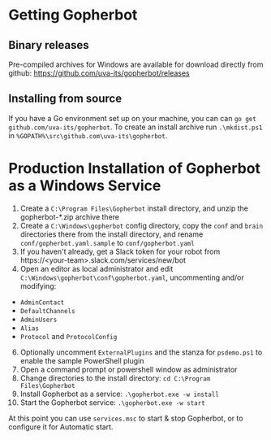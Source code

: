 # Getting Gopherbot

## Binary releases
Pre-compiled archives for Windows are available for download directly from github:
https://github.com/uva-its/gopherbot/releases

## Installing from source
If you have a Go environment set up on your machine, you can can `go get github.com/uva-its/gopherbot`. To create an install archive run `.\mkdist.ps1` in `%GOPATH%\src\github.com\uva-its\gopherbot`.

# Production Installation of Gopherbot as a Windows Service

1. Create a `C:\Program Files\Gopherbot` install directory, and unzip the gopherbot-*.zip archive there
2. Create a `C:\Windows\gopherbot` config directory, copy the `conf` and `brain` directories there from the install directory, and rename `conf/gopherbot.yaml.sample` to `conf/gopherbot.yaml`
3. If you haven't already, get a Slack token for your robot from https://\<your-team\>.slack.com/services/new/bot
5. Open an editor as local administrator and edit `C:\Windows\gopherbot\conf\gopherbot.yaml`, uncommenting and/or modifying:
  * `AdminContact`
  * `DefaultChannels`
  * `AdminUsers`
  * `Alias`
  * `Protocol` and `ProtocolConfig`
6. Optionally uncomment `ExternalPlugins` and the stanza for `psdemo.ps1` to enable the sample PowerShell plugin
7. Open a command prompt or powershell window as administrator
8. Change directories to the install directory: `cd C:\Program Files\Gopherbot`
9. Install Gopherbot as a service: `.\gopherbot.exe -w install`
10. Start the Gopherbot service: `.\gopherbot.exe -w start`

At this point you can use `services.msc` to start & stop Gopherbot, or to configure it for Automatic start.
